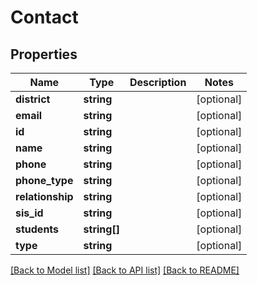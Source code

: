 # Contact

## Properties
Name | Type | Description | Notes
------------ | ------------- | ------------- | -------------
**district** | **string** |  | [optional] 
**email** | **string** |  | [optional] 
**id** | **string** |  | [optional] 
**name** | **string** |  | [optional] 
**phone** | **string** |  | [optional] 
**phone_type** | **string** |  | [optional] 
**relationship** | **string** |  | [optional] 
**sis_id** | **string** |  | [optional] 
**students** | **string[]** |  | [optional] 
**type** | **string** |  | [optional] 

[[Back to Model list]](../README.md#documentation-for-models) [[Back to API list]](../README.md#documentation-for-api-endpoints) [[Back to README]](../README.md)


